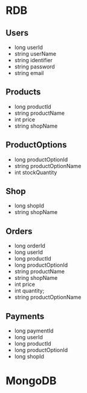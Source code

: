 
# RDB
## Users
- long userId
- string userName
- string identifier
- string password
- string email

## Products
- long productId
- string productName
- int price
- string shopName


## ProductOptions
- long productOptionId
- string productOptionName
- int stockQuantity

## Shop
- long shopId
- string shopName


## Orders
- long orderId
- long userId
- long productId
- long productOptionId
- string productName
- string shopName
- int price
- int quantity;
- string productOptionName


## Payments
- long paymentId
- long userId
- long productId
- long productOptionId
- long shopId


# MongoDB


